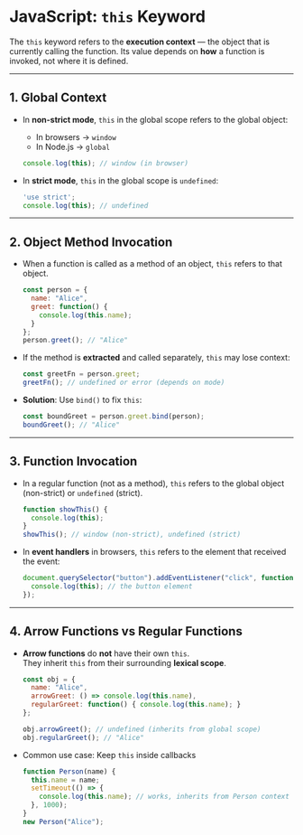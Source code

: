 
# JavaScript: `this` Keyword

The `this` keyword refers to the **execution context** — the object that is currently calling the function.
Its value depends on **how** a function is invoked, not where it is defined.

---

## 1. Global Context

- In **non-strict mode**, `this` in the global scope refers to the global object:
  - In browsers → `window`
  - In Node.js → `global`
  ```js
  console.log(this); // window (in browser)
  ```

- In **strict mode**, `this` in the global scope is `undefined`:
  ```js
  'use strict';
  console.log(this); // undefined
  ```

---

## 2. Object Method Invocation

- When a function is called as a method of an object, `this` refers to that object.
  ```js
  const person = {
    name: "Alice",
    greet: function() {
      console.log(this.name);
    }
  };
  person.greet(); // "Alice"
  ```

- If the method is **extracted** and called separately, `this` may lose context:
  ```js
  const greetFn = person.greet;
  greetFn(); // undefined or error (depends on mode)
  ```

- **Solution**: Use `bind()` to fix `this`:
  ```js
  const boundGreet = person.greet.bind(person);
  boundGreet(); // "Alice"
  ```

---

## 3. Function Invocation

- In a regular function (not as a method), `this` refers to the global object (non-strict) or `undefined` (strict).
  ```js
  function showThis() {
    console.log(this);
  }
  showThis(); // window (non-strict), undefined (strict)
  ```

- In **event handlers** in browsers, `this` refers to the element that received the event:
  ```js
  document.querySelector("button").addEventListener("click", function() {
    console.log(this); // the button element
  });
  ```

---

## 4. Arrow Functions vs Regular Functions

- **Arrow functions** do **not** have their own `this`.  
  They inherit `this` from their surrounding **lexical scope**.
  ```js
  const obj = {
    name: "Alice",
    arrowGreet: () => console.log(this.name),
    regularGreet: function() { console.log(this.name); }
  };
  
  obj.arrowGreet(); // undefined (inherits from global scope)
  obj.regularGreet(); // "Alice"
  ```

- Common use case: Keep `this` inside callbacks
  ```js
  function Person(name) {
    this.name = name;
    setTimeout(() => {
      console.log(this.name); // works, inherits from Person context
    }, 1000);
  }
  new Person("Alice");
  ```
